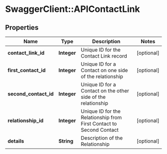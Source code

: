 # SwaggerClient::APIContactLink

## Properties
Name | Type | Description | Notes
------------ | ------------- | ------------- | -------------
**contact_link_id** | **Integer** | Unique ID for the Contact Link record | [optional] 
**first_contact_id** | **Integer** | Unique ID for a Contact on one side of the relationship | [optional] 
**second_contact_id** | **Integer** | Unique ID for a Contact on the other side of the relationship | [optional] 
**relationship_id** | **Integer** | Unique ID for the Relationship from First Contact to Second Contact | [optional] 
**details** | **String** | Description of the Relationship | [optional] 


